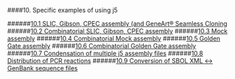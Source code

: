 ####10. Specific examples of using j5

######[10.1 SLIC, Gibson, CPEC assembly (and GeneArt® Seamless Cloning](chp10_1.html)
######[10.2 Combinatorial SLIC, Gibson, CPEC assembly](chp10_2.html)
######[10.3 Mock assembly](chp10_3.html)
######[10.4 Combinatorial Mock assembly](chp10_4.html)
######[10.5 Golden Gate assembly](chp10_5.html)
######[10.6 Combinatorial Golden Gate assembly](chp10_6.html)
######[10.7 Condensation of multiple j5 assembly files](chp10_7.html)
######[10.8 Distribution of PCR reactions](chp10_8.html)
######[10.9 Conversion of SBOL XML &lt;-&gt; GenBank sequence files](chp10_9.html)
